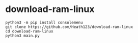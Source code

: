 # download-ram-linux

`python3 -m pip install consolemenu`
<br>
`git clone https://github.com/Heath123/download-ram-linux`
<br>
`cd download-ram-linux`
<br>
`python3 main.py`
